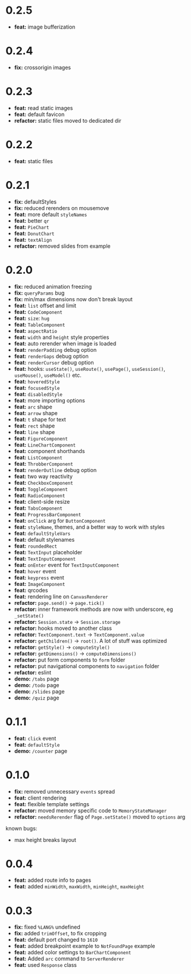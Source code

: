 # 0.2.5

- **feat:** image bufferization

# 0.2.4

- **fix:** crossorigin images

# 0.2.3

- **feat:** read static images
- **feat:** default favicon
- **refactor:** static files moved to dedicated dir

# 0.2.2

- **feat:** static files

# 0.2.1

- **fix:** defaultStyles
- **fix:** reduced rerenders on mousemove
- **feat:** more default `styleNames`
- **feat:** better `qr`
- **feat:** `PieChart`
- **feat:** `DonutChart`
- **feat:** `textAlign`
- **refactor:** removed slides from example

# 0.2.0

- **fix:** reduced animation freezing
- **fix:** `queryParams` bug
- **fix:** min/max dimensions now don't break layout
- **feat:** `list` offset and limit
- **feat:** `CodeComponent`
- **feat:** `size`: `hug`
- **feat:** `TableComponent`
- **feat:** `aspectRatio`
- **feat:** `width` and `height` style properties
- **feat:** auto rerender when image is loaded
- **feat:** `renderPadding` debug option
- **feat:** `renderGaps` debug option
- **feat:** `renderCursor` debug option
- **feat:** hooks: `useState()`, `useRoute()`, `usePage()`, `useSession()`, `useMouse()`, `useModel()` etc.
- **feat:** `hoveredStyle`
- **feat:** `focusedStyle`
- **feat:** `disabledStyle`
- **feat:** more importing options
- **feat:** `arc` shape
- **feat:** `arrow` shape
- **feat:** `t` shape for text
- **feat:** `rect` shape
- **feat:** `line` shape
- **feat:** `FigureComponent`
- **feat:** `LineChartComponent`
- **feat:** component shorthands
- **feat:** `ListComponent`
- **feat:** `ThrobberComponent`
- **feat:** `renderOutline` debug option
- **feat:** two way reactivity
- **feat:** `CheckboxComponent`
- **feat:** `ToggleComponent`
- **feat:** `RadioComponent`
- **feat:** client-side resize
- **feat:** `TabsComponent`
- **feat:** `ProgressBarComponent`
- **feat:** `onClick` arg for `ButtonComponent`
- **feat:** `styleName`, themes, and a better way to work with styles
- **feat:** `defaultStyleVars`
- **feat:** default stylenames
- **feat:** `roundedRect`
- **feat:** `TextInput` placeholder
- **feat:** `TextInputComponent`
- **feat:** `onEnter` event for `TextInputComponent`
- **feat:** `hover` event
- **feat:** `keypress` event
- **feat:** `ImageComponent`
- **feat:** qrcodes
- **feat:** rendering line on `CanvasRenderer`
- **refactor:** `page.send()` -> `page.tick()`
- **refactor:** inner framework methods are now with underscore, eg `_setState()`
- **refactor:** `Session.state` -> `Session.storage`
- **refactor:** hooks moved to another class
- **refactor:** `TextComponent.text` -> `TextComponent.value`
- **refactor:** `getChildren()` -> `root()`. A lot of stuff was optimized
- **refactor:** `getStyle()` -> `computeStyle()`
- **refactor:** `getDimensions()` -> `computeDimensions()`
- **refactor:** put form components to `form` folder
- **refactor:** put navigational components to `navigation` folder
- **refactor:** eslint
- **demo:** `/tabs` page
- **demo:** `/todo` page
- **demo:** `/slides` page
- **demo:** `/quiz` page

# 0.1.1

- **feat:** `click` event
- **feat:** `defaultStyle`
- **demo:** `/counter` page

# 0.1.0

- **fix:** removed unnecessary `events` spread
- **feat:** client rendering
- **feat:** flexible template settings
- **refactor:** moved memory specific code to `MemoryStateManager`
- **refactor:** `needsRerender` flag of `Page.setState()` moved to `options` arg

known bugs:
- max height breaks layout

# 0.0.4

- **feat:** added route info to pages
- **feat:** added `minWidth`, `maxWidth`, `minHeight`, `maxHeight`

# 0.0.3

- **fix:** fixed `%LANG%` undefined
- **fix:** added `trimOffset`, to fix cropping
- **feat:** default port changed to `1610`
- **feat:** added breakpoint example to `NotFoundPage` example
- **feat:** added color settings to `BarChartComponent`
- **feat:** Added `arc` command to `ServerRenderer`
- **feat:** used `Response` class
